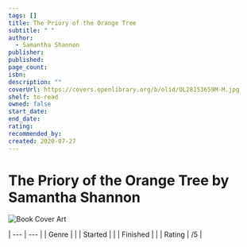 ```yaml
---
tags: []
title: The Priory of the Orange Tree
subtitle: " "
author:
  - Samantha Shannon
publisher: 
published: 
page_count: 
isbn: 
description: ""
coverUrl: https://covers.openlibrary.org/b/olid/OL28153659M-M.jpg
shelf: to-read
owned: false
start_date: 
end_date: 
rating: 
recommended_by: 
created: 2020-07-27
---
```


# The Priory of the Orange Tree by Samantha Shannon

![Book Cover Art](https://covers.openlibrary.org/b/olid/OL28153659M-M.jpg)


| --- | --- |
| Genre |  |
| Started |  |
| Finished |  |
| Rating | /5 |

